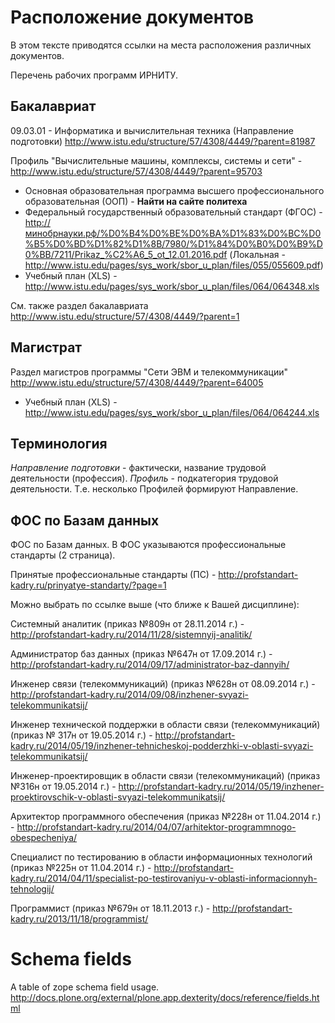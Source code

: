 # Расположение документов

В этом тексте приводятся ссылки на места расположения различных документов.

Перечень рабочих программ ИРНИТУ.

## Бакалавриат

 09.03.01 - Информатика и вычислительная техника (Направление подготовки) http://www.istu.edu/structure/57/4308/4449/?parent=81987

 Профиль "Вычислительные машины, комплексы, системы и сети" - http://www.istu.edu/structure/57/4308/4449/?parent=95703

 * Основная образовательная программа высшего профессионального образовательная (ООП) - **Найти на сайте политеха**
 * Федеральный государственный образовательный стандарт (ФГОС) - http://минобрнауки.рф/%D0%B4%D0%BE%D0%BA%D1%83%D0%BC%D0%B5%D0%BD%D1%82%D1%8B/7980/%D1%84%D0%B0%D0%B9%D0%BB/7211/Prikaz_%C2%A6_5_ot_12.01.2016.pdf (Локальная - http://www.istu.edu/pages/sys_work/sbor_u_plan/files/055/055609.pdf)
 * Учебный план (XLS) - http://www.istu.edu/pages/sys_work/sbor_u_plan/files/064/064348.xls

 См. также раздел бакалавриата http://www.istu.edu/structure/57/4308/4449/?parent=1

## Магистрат

 Раздел магистров программы "Сети ЭВМ и телекоммуникации" http://www.istu.edu/structure/57/4308/4449/?parent=64005

 * Учебный план (XLS) - http://www.istu.edu/pages/sys_work/sbor_u_plan/files/064/064244.xls

## Терминология

*Направление подготовки* - фактически, название трудовой деятельности (профессия). *Профиль* - подкатегория трудовой деятельности. Т.е. несколько Профилей формируют Направление.


## ФОС по Базам данных

ФОС по Базам данных.
В ФОС указываются профессиональные стандарты (2 страница).

Принятые профессиональные стандарты (ПС) - http://profstandart-kadry.ru/prinyatye-standarty/?page=1

Можно выбрать по ссылке выше (что ближе к Вашей дисциплине):

Системный аналитик (приказ №809н от 28.11.2014 г.) - http://profstandart-kadry.ru/2014/11/28/sistemnyij-analitik/

Администратор баз данных (приказ №647н от 17.09.2014 г.) - http://profstandart-kadry.ru/2014/09/17/administrator-baz-dannyih/

Инженер связи (телекоммуникаций) (приказ №628н от 08.09.2014 г.) - http://profstandart-kadry.ru/2014/09/08/inzhener-svyazi-telekommunikatsij/

Инженер технической поддержки в области связи (телекоммуникаций) (приказ № 317н  от 19.05.2014 г.) -
http://profstandart-kadry.ru/2014/05/19/inzhener-tehnicheskoj-podderzhki-v-oblasti-svyazi-telekommunikatsij/

Инженер-проектировщик в области связи (телекоммуникаций) (приказ №316н от 19.05.2014 г.) -
http://profstandart-kadry.ru/2014/05/19/inzhener-proektirovschik-v-oblasti-svyazi-telekommunikatsij/

Архитектор программного обеспечения (приказ №228н от 11.04.2014 г.) - http://profstandart-kadry.ru/2014/04/07/arhitektor-programmnogo-obespecheniya/

Специалист по тестированию в области информационных технологий (приказ №225н от 11.04.2014 г.) -
http://profstandart-kadry.ru/2014/04/11/specialist-po-testirovaniyu-v-oblasti-informacionnyh-tehnologij/

Программист (приказ №679н от 18.11.2013 г.) - http://profstandart-kadry.ru/2013/11/18/programmist/

# Schema fields

A table of zope schema field usage. http://docs.plone.org/external/plone.app.dexterity/docs/reference/fields.html
